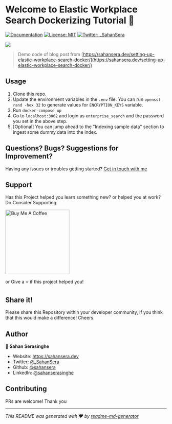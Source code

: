 # Welcome to Elastic Workplace Search Dockerizing Tutorial 👋
[![Documentation](https://img.shields.io/badge/documentation-yes-brightgreen.svg)](sahansera.dev)
[![License: MIT](https://img.shields.io/badge/License-MIT-yellow.svg)](#)
[![Twitter: _SahanSera](https://img.shields.io/twitter/follow/_SahanSera.svg?style=social)](https://twitter.com/_SahanSera)

![](./Content/caching-2.jpg)

> Demo code of blog post from [https://sahansera.dev/setting-up-elastic-workplace-search-docker/](https://sahansera.dev/setting-up-elastic-workplace-search-docker/)


## Usage

1. Clone this repo.
2. Update the environment variables in the `.env` file. You can run `openssl rand -hex 32` to generate values for `ENCRYPTION_KEYS` variable.
3. Run `docker-compose up`
4. Go to `localhost:3002` and login as `enterprise_search` and the password you set in the above step.
5. [Optional] You can jump ahead to the "Indexing sample data" section to ingest some dummy data into the index.

## Questions? Bugs? Suggestions for Improvement?
Having any issues or troubles getting started? [Get in touch with me](https://sahansera.dev/contact/) 

## Support
Has this Project helped you learn something new? or helped you at work? Do Consider Supporting.

<a href="https://www.buymeacoffee.com/sahan" target="_blank"><img src="https://cdn.buymeacoffee.com/buttons/default-orange.png" alt="Buy Me A Coffee" width="200"  ></a>

or Give a ⭐️ if this project helped you!

## Share it!
Please share this Repository within your developer community, if you think that this would make a difference! Cheers.

## Author

👤 **Sahan Serasinghe**

* Website: https://sahansera.dev
* Twitter: [@_SahanSera](https://twitter.com/_SahanSera)
* Github: [@sahansera](https://github.com/sahansera)
* LinkedIn: [@sahanserasinghe](https://linkedin.com/in/sahanserasinghe)

## Contributing
PRs are welcome! Thank you



***
_This README was generated with ❤️ by [readme-md-generator](https://github.com/kefranabg/readme-md-generator)_
